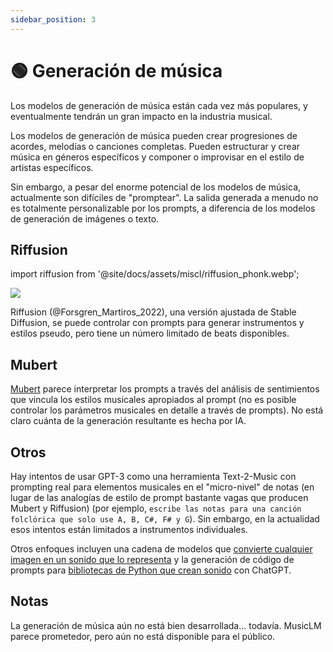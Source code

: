 ```yaml
---
sidebar_position: 3
---
```


# 🟢 Generación de música

Los modelos de generación de música están cada vez más populares, y eventualmente tendrán un gran impacto en la industria musical.

Los modelos de generación de música pueden crear progresiones de acordes, melodías o canciones completas. Pueden estructurar y crear música en géneros específicos y componer o improvisar en el estilo de artistas específicos.

Sin embargo, a pesar del enorme potencial de los modelos de música, actualmente son difíciles de "promptear". La salida generada a menudo no es totalmente personalizable por los prompts, a diferencia de los modelos de generación de imágenes o texto.

## Riffusion

import riffusion from '@site/docs/assets/miscl/riffusion_phonk.webp';

<div style={{textAlign: 'center'}}>
  <img src={riffusion} style={{width: "500px"}}/>
</div>

Riffusion (@Forsgren_Martiros_2022), una versión ajustada de Stable Diffusion, se puede controlar con prompts para generar instrumentos y estilos pseudo, pero tiene un número limitado de beats disponibles.

## Mubert

[Mubert](https://mubert.com/) parece interpretar los prompts a través del análisis de sentimientos que vincula los estilos musicales apropiados al prompt (no es posible controlar los parámetros musicales en detalle a través de prompts). No está claro cuánta de la generación resultante es hecha por IA.

## Otros

Hay intentos de usar GPT-3 como una herramienta Text-2-Music con prompting real para elementos musicales en el "micro-nivel" de notas (en lugar de las analogías de estilo de prompt bastante vagas que producen Mubert y Riffusion) (por ejemplo, `escribe las notas para una canción folclórica que solo use A, B, C#, F# y G`). Sin embargo, en la actualidad esos intentos están limitados a instrumentos individuales.

Otros enfoques incluyen una cadena de modelos que [convierte cualquier imagen en un sonido que lo representa](https://huggingface.co/spaces/fffiloni/img-to-music) y la generación de código de prompts para [bibliotecas de Python que crean sonido](https://twitter.com/teropa/status/1598713756074246145) con ChatGPT.

## Notas

La generación de música aún no está bien desarrollada... todavía. MusicLM parece prometedor, pero aún no está disponible para el público.
